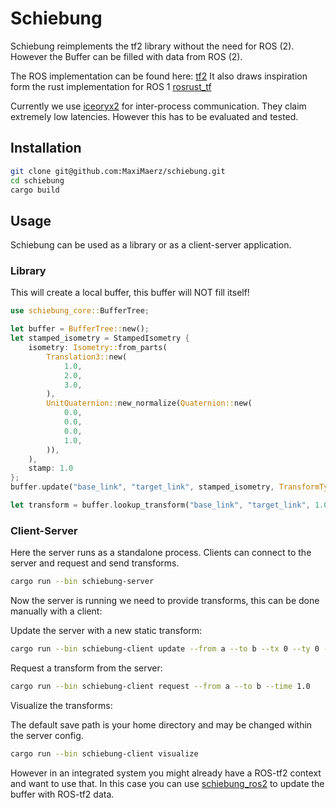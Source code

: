 # Schiebung

Schiebung reimplements the tf2 library without the need for ROS (2). However the Buffer can be filled with data from ROS (2).

The ROS implementation can be found here: [tf2](https://github.com/ros2/geometry2/tree/master/tf2/src/buffer)
It also draws inspiration form the rust implementation for ROS 1 [rosrust_tf](https://github.com/arjo129/rustros_tf)

Currently we use [iceoryx2](https://github.com/eclipse-iceoryx/iceoryx2) for inter-process communication.
They claim extremely low latencies. However this has to be evaluated and tested.

## Installation

```bash
git clone git@github.com:MaxiMaerz/schiebung.git
cd schiebung
cargo build
```

## Usage

Schiebung can be used as a library or as a client-server application.

### Library

This will create a local buffer, this buffer will NOT fill itself!

```rust
use schiebung_core::BufferTree;

let buffer = BufferTree::new();
let stamped_isometry = StampedIsometry {
    isometry: Isometry::from_parts(
        Translation3::new(
            1.0,
            2.0,
            3.0,
        ),
        UnitQuaternion::new_normalize(Quaternion::new(
            0.0,
            0.0,
            0.0,
            1.0,
        )),
    ),
    stamp: 1.0
};
buffer.update("base_link", "target_link", stamped_isometry, TransformType::Static);

let transform = buffer.lookup_transform("base_link", "target_link", 1.0);
```

### Client-Server

Here the server runs as a standalone process. Clients can connect to the server and request and send transforms.

```bash
cargo run --bin schiebung-server
```

Now the server is running we need to provide transforms, this can be done manually with a client:

Update the server with a new static transform:

```bash
cargo run --bin schiebung-client update --from a --to b --tx 0 --ty 0 --tz 0 --qx 0 --qy 0 --qz 0 --qw 1
```

Request a transform from the server:

```bash
cargo run --bin schiebung-client request --from a --to b --time 1.0
```

Visualize the transforms:

The default save path is your home directory and may be changed within the server config.

```bash
cargo run --bin schiebung-client visualize
```

However in an integrated system you might already have a ROS-tf2 context and want to use that.
In this case you can use [schiebung_ros2](https://github.com/MaxiMaerz/schiebung_ros2) to update the buffer with ROS-tf2 data.

